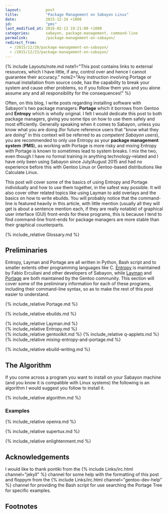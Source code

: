 ```yaml
---
layout:           post
title:            "Package Management on Sabayon Linux"
date:             2015-12-24 +1000
id:               "pms"
last_modified_at: 2016-02-13 19:21:00 +1000
categories:       sabayon, package-management, command-line
permalink:        /package-management-on-sabayon/
redirect_from:
  - /2015/12/20/package-management-on-sabayon/
  - /2015/12/23/package-management-on-sabayon/
---
```


{% include Layouts/note.md note1="This post contains links to external resources, which I have little, if any, control over and hence I cannot guarantee their accuracy." note2="Any instruction involving Portage or manual installation from source code, has the capability to break your system and cause other problems, so if you follow them you and you alone assume any and all responsibility for the consequences!" %}

Often, on this blog, I write posts regarding installing software with Sabayon's two package managers: **Portage** which it borrows from Gentoo and **Entropy** which is wholly original. I felt I would dedicate this post to both package managers, giving you some tips on how to use them safely and most efficiently. Generally speaking when it comes to Sabayon, unless you know what you are doing (for future reference users that "know what they are doing" in this context will be referred to as *competent Sabayon users*), you are recommended to only use Entropy as your **package management system** (**PMS**), as working with Portage is more risky and mixing Entropy with Portage is known to sometimes lead to system breaks. I mix the two, even though I have no formal training in anything technology-related and I have only been using Sabayon since July/August 2015 and had no experience before this with Gentoo Linux or Gentoo-based distributions like Calculate Linux.

This post will cover some of the basics of using Entropy and Portage individually and how to use them together, in the safest way possible. It will also cover other related topics like using Layman to add overlays and the basics on how to write ebuilds. You will probably notice that the command-line is featured heavily in this article, with little mention (usually all they will get is about a sentence mention each, if they are really notable) of graphical user interface (GUI) front-ends for these programs, this is because I tend to find command-line front-ends for package managers are more stable than their graphical counterparts.

{% include_relative Glossary.md %}

## Preliminaries
Entropy, Layman and Portage are all written in Python, Bash script and to smaller extents other programming languages like C. [Entropy](#entropy) is maintained by Fabio Erculiani and other developers of Sabayon, while [Layman](#layman) and [Portage](#portage) are both maintained by the Gentoo community. This section will cover some of the preliminary information for each of these programs, including their command-line syntax, so as to make the rest of this post easier to understand.

{% include_relative Portage.md %}

{% include_relative ebuilds.md %}

{% include_relative Layman.md %}
<br/>
{% include_relative Entropy.md %}
<br/>
{% include_relative gentoolkit.md %}
{% include_relative q-applets.md %}
{% include_relative mixing-entropy-and-portage.md %}

{% include_relative ebuild-writing.md %}

## The Algorithm
If you come across a program you want to install on your Sabayon machine (and you know it is compatible with Linux systems) the following is an algorithm I would suggest you follow to install it.

{% include_relative algorithm.md %}

### Examples
{% include_relative openra.md %}

{% include_relative supertux.md %}

{% include_relative enlightenment.md %}

## Acknowledgements
I would like to thank pontiki from the {% include Links/irc.html channel="jekyll" %} channel for some help with the formatting of this post and floppym from the {% include Links/irc.html channel="gentoo-dev-help" %} channel for providing the Bash script for use searching the Portage Tree for specific examples.

## Footnotes
[^1]: This is copied mostly from the [English Wikipedia](https://en.wikipedia.org/wiki/Package_manager)
[^2]: Specifically the [emerge.1.html](/man/emerge.1.html) manpage
[^3]: Source: [Entropy releases before 0.6.9](https://github.com/Sabayon/entropy/releases?after=0.6.9)

